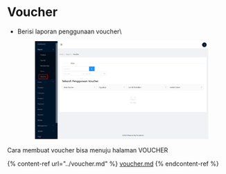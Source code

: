 # Voucher

*   Berisi laporan penggunaan voucher\


    <figure><img src="../../.gitbook/assets/image (4).png" alt=""><figcaption></figcaption></figure>

Cara membuat voucher bisa menuju halaman VOUCHER

{% content-ref url="../voucher.md" %}
[voucher.md](../voucher.md)
{% endcontent-ref %}
